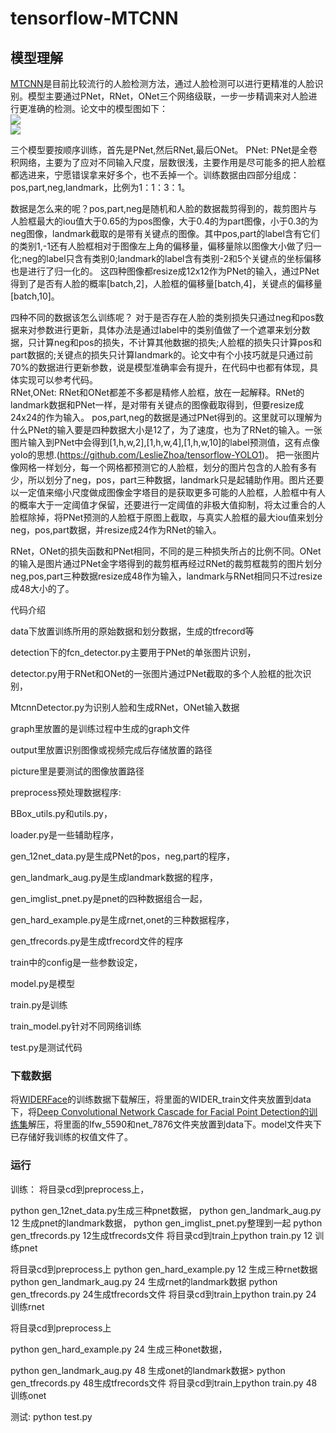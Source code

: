 # tensorflow-MTCNN
## 模型理解
[MTCNN](https://kpzhang93.github.io/MTCNN_face_detection_alignment/index.html)是目前比较流行的人脸检测方法，通过人脸检测可以进行更精准的人脸识别。模型主要通过PNet，RNet，ONet三个网络级联，一步一步精调来对人脸进行更准确的检测。论文中的模型图如下：<br>
![](https://github.com/LeslieZhoa/tensorflow-MTCNN/blob/master/output/model1.png)<br>
![](https://github.com/LeslieZhoa/tensorflow-MTCNN/blob/master/output/model2.png)<br>

三个模型要按顺序训练，首先是PNet,然后RNet,最后ONet。
PNet:
PNet是全卷积网络，主要为了应对不同输入尺度，层数很浅，主要作用是尽可能多的把人脸框都选进来，宁愿错误拿来好多个，也不丢掉一个。训练数据由四部分组成：pos,part,neg,landmark，比例为1：1：3：1。

数据是怎么来的呢？pos,part,neg是随机和人脸的数据裁剪得到的，裁剪图片与人脸框最大的iou值大于0.65的为pos图像，大于0.4的为part图像，小于0.3的为neg图像，landmark截取的是带有关键点的图像。其中pos,part的label含有它们的类别1,-1还有人脸框相对于图像左上角的偏移量，偏移量除以图像大小做了归一化;neg的label只含有类别0;landmark的label含有类别-2和5个关键点的坐标偏移也是进行了归一化的。
这四种图像都resize成12x12作为PNet的输入，通过PNet得到了是否有人脸的概率[batch,2]，人脸框的偏移量[batch,4]，关键点的偏移量[batch,10]。

四种不同的数据该怎么训练呢？
对于是否存在人脸的类别损失只通过neg和pos数据来对参数进行更新，具体办法是通过label中的类别值做了一个遮罩来划分数据，只计算neg和pos的损失，不计算其他数据的损失;人脸框的损失只计算pos和part数据的;关键点的损失只计算landmark的。论文中有个小技巧就是只通过前70%的数据进行更新参数，说是模型准确率会有提升，在代码中也都有体现，具体实现可以参考代码。<br>
RNet,ONet:
RNet和ONet都差不多都是精修人脸框，放在一起解释。RNet的landmark数据和PNet一样，是对带有关键点的图像截取得到，但要resize成24x24的作为输入。
pos,part,neg的数据是通过PNet得到的。这里就可以理解为什么PNet的输入要是四种数据大小是12了，为了速度，也为了RNet的输入。一张图片输入到PNet中会得到[1,h,w,2],[1,h,w,4],[1,h,w,10]的label预测值，这有点像yolo的思想.(https://github.com/LeslieZhoa/tensorflow-YOLO1)。
把一张图片像网格一样划分，每一个网格都预测它的人脸框，划分的图片包含的人脸有多有少，所以划分了neg，pos，part三种数据，landmark只是起辅助作用。图片还要以一定值来缩小尺度做成图像金字塔目的是获取更多可能的人脸框，人脸框中有人的概率大于一定阈值才保留，还要进行一定阈值的非极大值抑制，将太过重合的人脸框除掉，将PNet预测的人脸框于原图上截取，与真实人脸框的最大iou值来划分neg，pos,part数据，并resize成24作为RNet的输入。

RNet，ONet的损失函数和PNet相同，不同的是三种损失所占的比例不同。ONet的输入是图片通过PNet金字塔得到的裁剪框再经过RNet的裁剪框裁剪的图片划分neg,pos,part三种数据resize成48作为输入，landmark与RNet相同只不过resize成48大小的了。

代码介绍

data下放置训练所用的原始数据和划分数据，生成的tfrecord等

detection下的fcn_detector.py主要用于PNet的单张图片识别，

detector.py用于RNet和ONet的一张图片通过PNet截取的多个人脸框的批次识别，

MtcnnDetector.py为识别人脸和生成RNet，ONet输入数据

graph里放置的是训练过程中生成的graph文件

output里放置识别图像或视频完成后存储放置的路径

picture里是要测试的图像放置路径



preprocess预处理数据程序:

BBox_utils.py和utils.py，

loader.py是一些辅助程序，

gen_12net_data.py是生成PNet的pos，neg,part的程序，

gen_landmark_aug.py是生成landmark数据的程序，

gen_imglist_pnet.py是pnet的四种数据组合一起，

gen_hard_example.py是生成rnet,onet的三种数据程序，

gen_tfrecords.py是生成tfrecord文件的程序

train中的config是一些参数设定，

model.py是模型

train.py是训练

train_model.py针对不同网络训练

test.py是测试代码

### 下载数据
将[WIDERFace](http://mmlab.ie.cuhk.edu.hk/projects/WIDERFace/)的训练数据下载解压，将里面的WIDER_train文件夹放置到data下，将[Deep Convolutional Network Cascade for Facial Point Detection的训练集](http://mmlab.ie.cuhk.edu.hk/archive/CNN_FacePoint.htm)解压，将里面的lfw_5590和net_7876文件夹放置到data下。model文件夹下已存储好我训练的权值文件了。<br>

### 运行
训练：
将目录cd到preprocess上，

python gen_12net_data.py生成三种pnet数据，
python gen_landmark_aug.py 12 生成pnet的landmark数据，
python gen_imglist_pnet.py整理到一起
python gen_tfrecords.py 12生成tfrecords文件
将目录cd到train上python train.py 12 训练pnet

将目录cd到preprocess上
python gen_hard_example.py 12 生成三种rnet数据
python gen_landmark_aug.py 24 生成rnet的landmark数据
python gen_tfrecords.py 24生成tfrecords文件
将目录cd到train上python train.py 24 训练rnet

将目录cd到preprocess上

python gen_hard_example.py 24 生成三种onet数据，

python gen_landmark_aug.py 48 生成onet的landmark数据>
python gen_tfrecords.py 48生成tfrecords文件
将目录cd到train上python train.py 48 训练onet

测试:
python test.py<br>